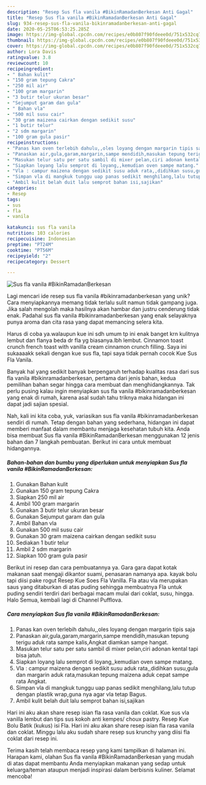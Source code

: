 ```yaml
---
description: "Resep Sus fla vanila #BikinRamadanBerkesan Anti Gagal"
title: "Resep Sus fla vanila #BikinRamadanBerkesan Anti Gagal"
slug: 934-resep-sus-fla-vanila-bikinramadanberkesan-anti-gagal
date: 2020-05-25T06:53:25.285Z
image: https://img-global.cpcdn.com/recipes/e0b807f90fdeee0d/751x532cq70/sus-fla-vanila-bikinramadanberkesan-foto-resep-utama.jpg
thumbnail: https://img-global.cpcdn.com/recipes/e0b807f90fdeee0d/751x532cq70/sus-fla-vanila-bikinramadanberkesan-foto-resep-utama.jpg
cover: https://img-global.cpcdn.com/recipes/e0b807f90fdeee0d/751x532cq70/sus-fla-vanila-bikinramadanberkesan-foto-resep-utama.jpg
author: Lora Davis
ratingvalue: 3.8
reviewcount: 10
recipeingredient:
- " Bahan kulit"
- "150 gram tepung Cakra"
- "250 mil air"
- "100 gram margarin"
- "3 butir telur ukuran besar"
- "Sejumput garam dan gula"
- " Bahan vla"
- "500 mil susu cair"
- "30 gram maizena cairkan dengan sedikit susu"
- "1 butir telur"
- "2 sdm margarin"
- "100 gram gula pasir"
recipeinstructions:
- "Panas kan oven terlebih dahulu,,oles loyang dengan margarin tipis saja"
- "Panaskan air,gula,garam,margarin,sampe mendidih,masukan tepung terigu aduk rata sampe kalis,Angkat diamkan sampe hangat."
- "Masukan telur satu per satu sambil di mixer pelan,ciri adonan kental tapi bisa jatuh."
- "Siapkan loyang lalu semprot di loyang,,kemudian oven sampe matang."
- "Vla : campur maizena dengan sedikit susu aduk rata,,didihkan susu,gula dan margarin aduk rata,masukan tepung maizena aduk cepat sampe rata Angkat."
- "Simpan vla di mangkuk tunggu uap panas sedikit menghilang,lalu tutup dengan plastik wrap,guna nya agar vla tetap Bagus."
- "Ambil kulit belah duit lalu semprot bahan isi,sajikan"
categories:
- Resep
tags:
- sus
- fla
- vanila

katakunci: sus fla vanila 
nutrition: 103 calories
recipecuisine: Indonesian
preptime: "PT24M"
cooktime: "PT56M"
recipeyield: "2"
recipecategory: Dessert

---
```



![Sus fla vanila #BikinRamadanBerkesan](https://img-global.cpcdn.com/recipes/e0b807f90fdeee0d/751x532cq70/sus-fla-vanila-bikinramadanberkesan-foto-resep-utama.jpg)

Lagi mencari ide resep sus fla vanila #bikinramadanberkesan yang unik? Cara menyiapkannya memang tidak terlalu sulit namun tidak gampang juga. Jika salah mengolah maka hasilnya akan hambar dan justru cenderung tidak enak. Padahal sus fla vanila #bikinramadanberkesan yang enak selayaknya punya aroma dan cita rasa yang dapat memancing selera kita.

Harus di coba ya.walaupun kue ini sdh umum tp ini enak banget krn kulitnya lembut dan flanya beda dr fla yg biasanya.lbh lembut. Cinnamon toast crunch french toast with vanilla cream cinnamon crunch filling. Saya ini sukaaaakk sekali dengan kue sus fla, tapi saya tidak pernah cocok Kue Sus Fla Vanila.

Banyak hal yang sedikit banyak berpengaruh terhadap kualitas rasa dari sus fla vanila #bikinramadanberkesan, pertama dari jenis bahan, kedua pemilihan bahan segar hingga cara membuat dan menghidangkannya. Tak perlu pusing kalau ingin menyiapkan sus fla vanila #bikinramadanberkesan yang enak di rumah, karena asal sudah tahu triknya maka hidangan ini dapat jadi sajian spesial.


Nah, kali ini kita coba, yuk, variasikan sus fla vanila #bikinramadanberkesan sendiri di rumah. Tetap dengan bahan yang sederhana, hidangan ini dapat memberi manfaat dalam membantu menjaga kesehatan tubuh kita. Anda bisa membuat Sus fla vanila #BikinRamadanBerkesan menggunakan 12 jenis bahan dan 7 langkah pembuatan. Berikut ini cara untuk membuat hidangannya.

<!--inarticleads1-->

##### Bahan-bahan dan bumbu yang diperlukan untuk menyiapkan Sus fla vanila #BikinRamadanBerkesan:

1. Gunakan  Bahan kulit
1. Gunakan 150 gram tepung Cakra
1. Siapkan 250 mil air
1. Ambil 100 gram margarin
1. Gunakan 3 butir telur ukuran besar
1. Gunakan Sejumput garam dan gula
1. Ambil  Bahan vla
1. Gunakan 500 mil susu cair
1. Gunakan 30 gram maizena cairkan dengan sedikit susu
1. Sediakan 1 butir telur
1. Ambil 2 sdm margarin
1. Siapkan 100 gram gula pasir


Berikut ini resep dan cara pembuatannya ya. Gara gara dapat kotak makanan saat mengaji dikantor suami, penasaran namanya apa. kayak bolu tapi diisi pake rogut Resep Kue Soes Fla Vanilla. Fla atau vla merupakan saus yang ditaburkan di atas puding sehingga membuatnya Fla untuk puding sendiri terdiri dari berbagai macam mulai dari coklat, susu, hingga. Halo Semua, kembali lagi di Channel Pufflova. 

<!--inarticleads2-->

##### Cara menyiapkan Sus fla vanila #BikinRamadanBerkesan:

1. Panas kan oven terlebih dahulu,,oles loyang dengan margarin tipis saja
1. Panaskan air,gula,garam,margarin,sampe mendidih,masukan tepung terigu aduk rata sampe kalis,Angkat diamkan sampe hangat.
1. Masukan telur satu per satu sambil di mixer pelan,ciri adonan kental tapi bisa jatuh.
1. Siapkan loyang lalu semprot di loyang,,kemudian oven sampe matang.
1. Vla : campur maizena dengan sedikit susu aduk rata,,didihkan susu,gula dan margarin aduk rata,masukan tepung maizena aduk cepat sampe rata Angkat.
1. Simpan vla di mangkuk tunggu uap panas sedikit menghilang,lalu tutup dengan plastik wrap,guna nya agar vla tetap Bagus.
1. Ambil kulit belah duit lalu semprot bahan isi,sajikan


Hari ini aku akan share resep isian fla rasa vanila dan coklat. Kue sus vla vanilla lembut dan tips sus kokoh anti kempes/ choux pastry. Resep Kue Bolu Batik (kukus) isi Fla. Hari ini aku akan share resep isian fla rasa vanila dan coklat. Minggu lalu aku sudah share resep sus krunchy yang diisi fla coklat dari resep ini. 

Terima kasih telah membaca resep yang kami tampilkan di halaman ini. Harapan kami, olahan Sus fla vanila #BikinRamadanBerkesan yang mudah di atas dapat membantu Anda menyiapkan makanan yang sedap untuk keluarga/teman ataupun menjadi inspirasi dalam berbisnis kuliner. Selamat mencoba!
